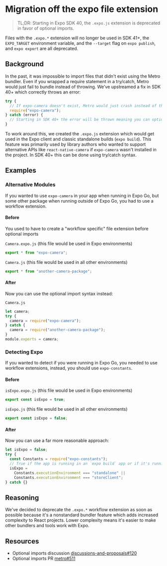 # Migration off the expo file extension

> TL;DR: Starting in Expo SDK 40, the `.expo.js` extension is deprecated in favor of optional imports.

Files with the `.expo.*` extension will no longer be used in SDK 41+, the `EXPO_TARGET` environment variable, and the `--target` flag on `expo publish`, and `expo export` are all deprecated.

## Background

In the past, it was impossible to import files that didn't exist using the Metro bundler. Even if you wrapped a require statement in a try/catch, Metro would just fail to bundle instead of throwing. We've upstreamed a fix in SDK 40+ which correctly throws an error:

```ts
try {
  // If expo-camera doesn't exist, Metro would just crash instead of throwing :(
  require("expo-camera");
} catch (error) {
  // Starting in SDK 40+ the error will be thrown meaning you can optionally check if modules exist!
}
```

To work around this, we created the `.expo.js` extension which would get used in the Expo client and classic standalone builds (`expo build`). This feature was primarily used by library authors who wanted to support alternative APIs like `react-native-camera` if `expo-camera` wasn't installed in the project. In SDK 40+ this can be done using try/catch syntax.

## Examples

### Alternative Modules

If you wanted to use `expo-camera` in your app when running in Expo Go, but some other package when running outside of Expo Go, you had to use a workflow extension.

#### Before

You used to have to create a "workflow specific" file extension before optional imports

`Camera.expo.js` (this file would be used in Expo environments)

```ts
export * from "expo-camera";
```

`Camera.js` (this file would be used in all other environments)

```ts
export * from "another-camera-package";
```

#### After

Now you can use the optional import syntax instead:

`Camera.js`

```js
let camera;
try {
  camera = require("expo-camera");
} catch {
  camera = require("another-camera-package");
}
module.exports = camera;
```

### Detecting Expo

If you wanted to detect if you were running in Expo Go, you needed to use workflow extensions, instead, you should use `expo-constants`.

#### Before

`isExpo.expo.js` (this file would be used in Expo environments)

```ts
export const isExpo = true;
```

`isExpo.js` (this file would be used in all other environments)

```ts
export const isExpo = false;
```

#### After

Now you can use a far more reasonable approach:

```ts
let isExpo = false;
try {
  const Constants = require("expo-constants");
  // True if the app is running in an `expo build` app or if it's running in Expo Go.
  isExpo =
    Constants.executionEnvironment === "standalone" ||
    Constants.executionEnvironment === "storeClient";
} catch {}
```

## Reasoning

We've decided to deprecate the `.expo.*` workflow extension as soon as possible because it's a nonstandard bundler feature which adds increased complexity to React projects.
Lower complexity means it's easier to make other bundlers and tools work with Expo.

## Resources

- Optional imports discussion [discussions-and-proposals#120](https://github.com/react-native-community/discussions-and-proposals/issues/120)
- Optional imports PR [metro#511](https://github.com/facebook/metro/pull/511)
